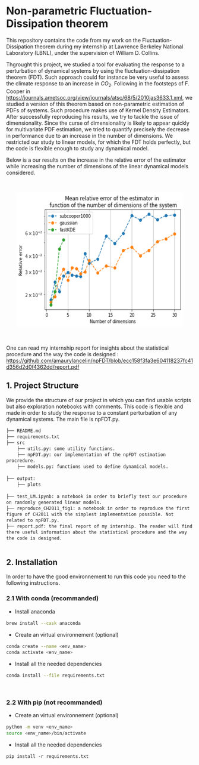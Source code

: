 # **Non-parametric Fluctuation-Dissipation theorem**

This repository contains the code from my work on the Fluctuation-Dissipation theorem during my internship at Lawrence Berkeley National Laboratory (LBNL), under the supervision of William D. Collins.

Thgrought this project, we studied a tool for evaluating the response to a perturbation of dynamical systems
by using the fluctuation-dissipation theorem (FDT). Such approach could for instance be very useful
to assess the climate response to an increase in $CO_2$. Following in the footsteps of F. Cooper in https://journals.ametsoc.org/view/journals/atsc/68/5/2010jas3633.1.xml,
we studied a version of this theorem based on non-parametric estimation of PDFs of systems. Such
procedure makes use of Kernel Density Estimators.
After successfully reproducing his results, we try to tackle the issue of dimensionality. Since the
curse of dimensionality is likely to appear quickly for multivariate PDF estimation, we tried to quantify
precisely the decrease in performance due to an increase in the number of dimensions. We restricted our
study to linear models, for which the FDT holds perfectly, but the code is flexible enough to study any dynamical model.

Below is a our results on the increase in the relative error of the estimator while increasing the number of dimensions of the linear dynamical models considered.

 <br />

<p align="center">
 
  <img src="outputs/plots/the_dim_curve_5e4.png" background-color="red" title="Relative error vs # of dimensions " width="450" height="360">
</p>
 <br />

One can read my internship report for insights about the statistical procedure and the way the code is designed :
https://github.com/amaurylancelin/npFDT/blob/ecc158f3fa3e604118237fc41d356d2d0f4362dd/report.pdf


## **1. Project Structure**

We provide the structure of our project in which you can find usable scripts but also exploration notebooks with comments. 
This code is flexible and made in order to study the response to a constant perturbation of any dynamical systems. The main file is npFDT.py.

```
├── README.md
├── requirements.txt
├── src
    ├── utils.py: some utility functions.
    ├── npFDT.py: our implementation of the npFDT estimation procredure.
    ├── models.py: functions used to define dynamical models.
        
├── output:
    ├── plots
    
├── test_LM.ipynb: a notebook in order to briefly test our procedure on randomly generated linear models.
├── reproduce_CH2011_fig1: a notebook in order to reproduce the first figure of CH2011 with the simplest implementation possible. Not related to npFDT.py.
├── report.pdf: the final report of my intership. The reader will find there useful information about the statistical procedure and the way the code is designed.
    
```
## **2. Installation**
In order to have the good environnement to run this code you need to the following instructions.

### **2.1 With conda (recommanded)**

- Install anaconda
````bash
brew install --cask anaconda
````

- Create an virtual environnement (optional)
```bash
conda create --name <env_name>
conda activate <env_name>
```

- Install all the needed dependencies
```bash
conda install --file requirements.txt
```
 <br />

### **2.2 With pip (not recommanded)**
- Create an virtual environnement (optional)
```bash
python -m venv <env_name>
source <env_name>/bin/activate
```

- Install all the needed dependencies
```
pip install -r requirements.txt
```
 <br />


